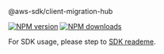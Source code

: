 @aws-sdk/client-migration-hub

[![NPM version](https://img.shields.io/npm/v/@aws-sdk/client-migration-hub/beta.svg)](https://www.npmjs.com/package/@aws-sdk/client-migration-hub)
[![NPM downloads](https://img.shields.io/npm/dm/@aws-sdk/client-migration-hub.svg)](https://www.npmjs.com/package/@aws-sdk/client-migration-hub)

For SDK usage, please step to [SDK reademe](https://github.com/aws/aws-sdk-js-v3).
